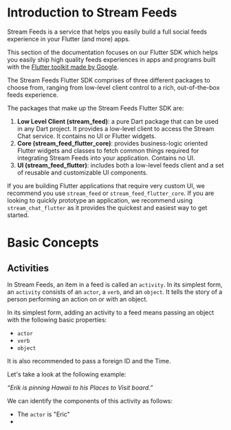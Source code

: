 # Introduction to Stream Feeds

Stream Feeds is a service that helps you easily build a full social feeds experience in your Flutter (and more) apps.

This section of the documentation focuses on our Flutter SDK which helps you easily ship high quality feeds experiences in apps and programs built with the [Flutter toolkit made
by Google](https://flutter.dev).

The Stream Feeds Flutter SDK comprises of three different packages to choose from, ranging from low-level client control to a rich, out-of-the-box feeds experience.

The packages that make up the Stream Feeds Flutter SDK are:

1. <b>Low Level Client (stream_feed)</b>: a pure Dart package that can be used in any Dart project. It provides a low-level client to access the Stream Chat service. It contains no UI or Flutter widgets.
2. <b>Core (stream_feed_flutter_core)</b>: provides business-logic oriented Flutter widgets and classes to fetch common things required for integrating Stream Feeds into your application. Contains no UI.
3. <b>UI (stream_feed_flutter)</b>: includes both a low-level feeds client and a set of reusable and customizable UI components.

If you are building Flutter applications that require very custom UI, we recommend you use `stream_feed` or `stream_feed_flutter_core`. If you are looking to quickly prototype an application, we recommend using `stream_chat_flutter` as it provides the quickest and easiest way to get started.

# Basic Concepts
## Activities
In Stream Feeds, an item in a feed is called an `activity`. In its simplest form, an `activity` consists of an `actor`, a `verb`, and an `object`. It tells the story of a person performing an action on or with an object.

In its simplest form, adding an activity to a feed means passing an object with the following basic properties:
* `actor`
* `verb`
* `object`

It is also recommended to pass a foreign ID and the Time.

Let's take a look at the following example:

_“Erik is pinning Hawaii to his Places to Visit board.”_

We can identify the components of this activity as follows:
* The `actor` is "Eric"
* 